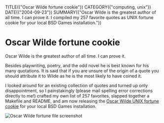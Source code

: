 TITLE({"Oscar Wilde fortune cookie"})
CATEGORY({"computing, unix"})
DATE({"2004-09-23"})
SUMMARY({"Oscar Wilde is the greatest author of all time. I can prove it. I compiled my 257 favorite quotes as UNIX fortune cookie for your local BSD Games installation."})

Oscar Wilde fortune cookie
==========================

Oscar Wilde is the greatest author of all time. I can prove it.

Besides playwriting, poetry, and the odd novel he is best known for his
many quotations. It is said that if you are unsure of the origin of a
quote you should attribute it to Wilde as he is the most likely to have
coined it.

I looked around for an existing collection of quotes and turned up only
disappointment, so I painstakingly (please mail spelling error
corrections directly to me!) crafted my own list of 257 favorites,
slapped together a Makefile and README, and am now releasing the [Oscar
Wilde UNIX fortune cookie](./wilde.tar.bz2) for your local BSD Games
installation.

![Oscar Wilde fortune file screenshot](./wilde.jpg)
